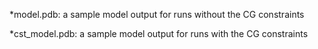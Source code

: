 *model.pdb: a sample model output for runs without the CG constraints

*cst_model.pdb: a sample model output for runs with the CG constraints
